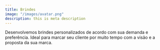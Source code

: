 ```yaml
---
title: Brindes
image: "/images/avatar.png"
description: this is meta description
---
```


Desenvolvemos brindes personalizados de acordo com sua demanda e preferência. Ideal para marcar seu cliente por muito tempo com a visão e a proposta da sua marca.
